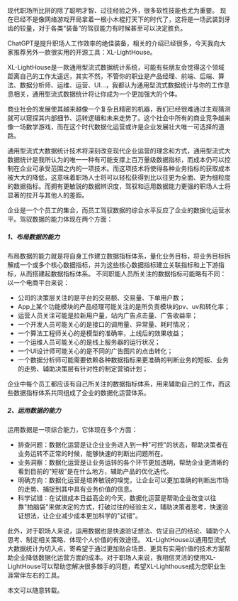 现代职场所比拼的除了聪明才智、过往经验之外，很多软性技能也尤为重要。
现在已经不是像网络游戏开局拿着一根小木棍打天下的时代了，这将是一场武装到牙齿的较量，对于各类“装备”的驾驭能力有时候甚至可以决定胜负。

ChatGPT是提升职场人工作效率的绝佳装备，相关的介绍已经很多，今天我向大家推荐另外一款很实用的开源工具：XL-LightHouse。

XL-LightHouse是一款通用型流式数据统计系统，可能有些朋友会觉得这个领域距离自己的工作太遥远，其实不然，不管你的职业是产品经理、前端、后端、算法、数据分析师、运维、运营、UI...，我都认为通用型流式数据统计与你的工作息息相关，通用型流式数据统计将让你成为一个更加强大的个体。

商业社会的发展使其越来越像一个复杂且精密的机器，我们已经很难通过主观猜测就可以窥探其内部细节、运转逻辑和未来走势了。这个社会中所有的商业竞争越来像一场数学游戏，而在这个时代数据化运营或许是企业发展壮大唯一可选择的道路。

通用型流式大数据统计技术将深刻改变现代企业运营的理念和方式，通用型流式大数据统计是我所认为的唯一一种有可能支撑上百万量级数据指标，而成本仍可以控制在企业可承受范围之内的一项技术。而这项技术将使得各种业务指标的获取成本被大大的降低，这意味着职场人士将可以轻松获得到比以往更为全面、更为细粒度的数据指标。而拥有更敏锐的数据辨识度，驾驭和运用数据能力更强的职场人士将显著的拉开与其他人的差距。

企业是一个个员工的集合，而员工驾驭数据的综合水平反应了企业的数据化运营水平。驾驭数据的能力体现在两个方面：

##### 1、布局数据的能力
布局数据的能力就是将自身工作建立数据指标体系，量化业务目标，将业务目标拆解成一个或多个核心数据指标，并为这些核心数据指标建立关联指标和上下游指标，从而搭建起数据指标体系。
不同职能人员所关注的数据指标可能略有不同：以一个电商平台来说：
- 公司的决策层关注的是平台的交易额、交易量、下单用户数；
- App上某个功能模块的产品经理可能关注的是所负责模块的pv、uv和转化率；
- 运营人员关注可能是拉新用户量，站内广告点击量、广告收益率；
- 一个开发人员可能关心的是接口的调用量、异常量、耗时情况；
- 一个算法工程师关心的是模型的准确率，上线后的效果收益；
- 一个运维人员可能关心的是线上服务器的运行状况；
- 一个UI设计师可能关心的是不同的广告图片的点击转化；
- 一个数据分析师可能需要依赖各种数据指标来更准确的判断业务的短板、业务的走势、辅助决策层有针对性的制定营销计划；

企业中每个员工都应该有自己所关注的数据指标体系，用来辅助自己的工作，而这些数据指标体系共同组成了企业的数据化运营体系。
##### 2、运用数据的能力
运用数据是一项综合能力，它体现在多个方面：
* 排查问题：数据化运营是让企业业务进入到一种"可控"的状态，帮助决策者在业务运转不正常的时候，能够快速的判断出问题所在。
* 业务洞察：数据化运营是让业务运转的各个环节更加透明，帮助企业更清晰的看到目前的"短板"是在什么地方，辅助产品的优化迭代。
* 明确方向：数据化运营是培养敏锐的嗅觉，让企业可以更加准确的判断出市场的走势、捕捉到其中具有业务价值的信息。
* 科学试错：在试错成本日益高企的今天，数据化运营是帮助企业改变以往靠"拍脑袋"来做决定的方式，打破过往的经验主义，辅助决策者思考，快速验证想法，让企业减少成本更加科学的"试错"。

此外，对于职场人来说，运用数据也是快速验证想法、佐证自己的结论、辅助个人思考、制定相关策略、体现个人价值的有效途径。
XL-LightHouse以通用型流式大数据统计为切入点，寄希望于通过更加贴合场景、更具有实用价值的技术方案帮助企业降低数据化运营方面的成本。对于职场人来说，我相信灵活的使用XL-LightHouse可以帮助您解决很多棘手的问题，希望XL-Lighthouse成为您职业生涯常伴左右的工具。

本文可以随意转载。